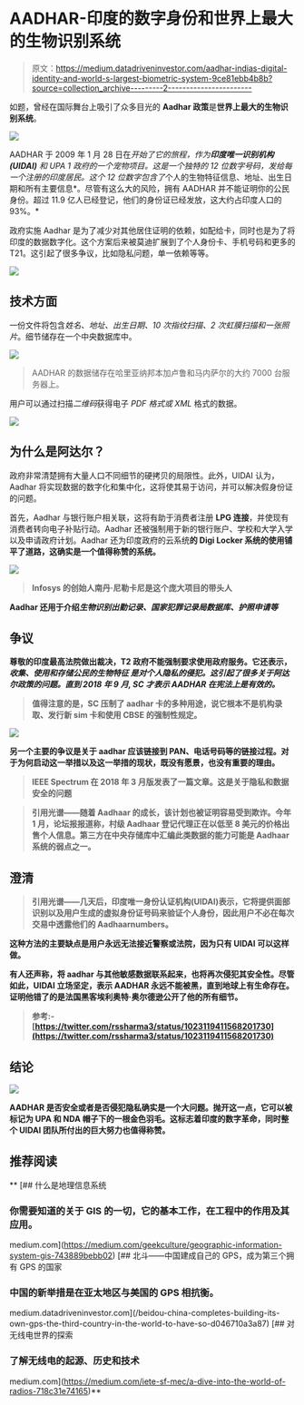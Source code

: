 # AADHAR-印度的数字身份和世界上最大的生物识别系统

> 原文：<https://medium.datadriveninvestor.com/aadhar-indias-digital-identity-and-world-s-largest-biometric-system-9ce81ebb4b8b?source=collection_archive---------2----------------------->

如题，曾经在国际舞台上吸引了众多目光的 **Aadhar 政策**是**世界上最大的生物识别系统**。

![](img/62ea36430701f24e4b5530fd9e83456e.png)

AADHAR 于 2009 年 1 月 28 日在*开始了它的旅程，作为**印度唯一识别机构(UIDAI)** 和 *UPA 1 政府*的一个宠物项目。这是一个独特的 12 位数字号码，发给每一个注册的印度居民。这个 12 位数字包含了*个人的生物特征信息、地址、出生日期和所有主要信息*。尽管有这么大的风险，拥有 AADHAR 并不能证明你的公民身份。超过 11.9 亿人已经登记，他们的身份证已经发放，这大约占印度人口的 93%。*

政府实施 Aadhar 是为了减少对其他居住证明的依赖，如配给卡，同时也是为了将印度的数据数字化。这个方案后来被莫迪扩展到了个人身份卡、手机号码和更多的 T21。这引起了很多争议，比如隐私问题，单一依赖等等。

![](img/8c46480b2d408da935afe9cfac54433c.png)

## 技术方面

一份文件将包含*姓名、地址、出生日期、10 次指纹扫描、2 次虹膜扫描和一张照片*。细节储存在一个中央数据库中。

![](img/5109db9331005a06129969ac4287bb16.png)

> AADHAR 的数据储存在哈里亚纳邦本加卢鲁和马内萨尔的大约 7000 台服务器上。

用户可以通过扫描*二维码*获得电子 *PDF 格式或 XML* 格式的数据。

![](img/c080f468564ba90127266a67d5d99beb.png)

## 为什么是阿达尔？

政府非常清楚拥有大量人口不同细节的硬拷贝的局限性。此外，UIDAI 认为，Aadhar 将实现数据的数字化和集中化，这将使其易于访问，并可以解决假身份证的问题。

首先，Aadhar 与银行账户相关联，这将有助于消费者注册 **LPG 连接**，并使现有消费者转向电子补贴行动。Aadhar 还被强制用于新的银行账户、学校和大学入学以及申请政府计划。Aadhar 还为印度政府的云系统**的 **Digi Locker 系统**的使用铺平了道路，这确实是一个值得称赞的系统。**

**![](img/ef60f9d2ec1a8ecc6f2ecfb4a482ec39.png)**

> **Infosys 的创始人南丹·尼勒卡尼是这个庞大项目的带头人**

**Aadhar 还用于介绍*生物识别出勤记录、国家犯罪记录局数据库、护照申请等***

## **争议**

**尊敬的印度最高法院做出裁决，T2 政府不能强制要求使用政府服务。它还表示，*收集、使用和存储公民的生物特征* *是对个人隐私的侵犯。这引起了很多关于阿达尔政策的问题。直到 2018 年 9 月, ***SC 才表示 AADHAR 在宪法上是有效的。******

> **值得注意的是，SC 压制了 aadhar 卡的多种用途，说它根本不是机构录取、发行新 sim 卡和使用 CBSE 的强制性规定。**

**![](img/8b3c77752462752b5dd2e3096c7fe191.png)**

**另一个主要的争议是关于 aadhar 应该链接到 PAN、电话号码等的链接过程。对于为何启动这一举措以及这一举措的现状，既没有愿景，也没有重要的理由。**

> **IEEE Spectrum 在 2018 年 3 月版发表了一篇文章。这是关于隐私和数据安全的问题**

> ****引用光谱**——随着 Aadhaar 的成长，该计划也被证明容易受到欺诈。今年 1 月，论坛报报道称，村级 Aadhaar 登记代理正在以低至 8 美元的价格出售个人信息。第三方在中央存储库中汇编此类数据的能力可能是 Aadhaar 系统的弱点之一。**

## **澄清**

> ****引用光谱**——几天后，印度唯一身份认证机构(UIDAI)表示，它将提供面部识别以及用户生成的虚拟身份证号码来验证个人身份，因此用户不必在每次交易中透露他们的 Aadhaarnumbers。**

**这种方法的主要缺点是用户永远无法接近警察或法院，因为只有 UIDAI 可以这样做。**

**有人还声称，将 aadhar 与其他敏感数据联系起来，也将再次侵犯其安全性。尽管如此，UIDAI 立场坚定，表示 **AADHAR 永远不能被黑，直到地球上有生命存在。证明他错了的是法国黑客埃利奥特·奥尔德逊公开了他的所有细节。****

> **参考:-[https://twitter.com/rssharma3/status/1023119411568201730](https://twitter.com/rssharma3/status/1023119411568201730)**

## **结论**

**![](img/ce3c69414285e457605ece54e19de91e.png)**

**AADHAR 是否安全或者是否侵犯隐私确实是一个大问题。抛开这一点，它可以被标记为 UPA 和 NDA 帽子下的一根金色羽毛。这标志着印度的数字革命，同时整个 UIDAI 团队所付出的巨大努力也值得称赞。**

## **推荐阅读**

**[](https://medium.com/geekculture/geographic-information-system-gis-743889bebb02) [## 什么是地理信息系统

### 你需要知道的关于 GIS 的一切，它的基本工作，在工程中的作用及其应用。

medium.com](https://medium.com/geekculture/geographic-information-system-gis-743889bebb02) [](/beidou-china-completes-building-its-own-gps-the-third-country-in-the-world-to-have-so-d046710a3a87) [## 北斗——中国建成自己的 GPS，成为第三个拥有 GPS 的国家

### 中国的新举措是在亚太地区与美国的 GPS 相抗衡。

medium.datadriveninvestor.com](/beidou-china-completes-building-its-own-gps-the-third-country-in-the-world-to-have-so-d046710a3a87) [](https://medium.com/iete-sf-mec/a-dive-into-the-world-of-radios-718c31e74165) [## 对无线电世界的探索

### 了解无线电的起源、历史和技术

medium.com](https://medium.com/iete-sf-mec/a-dive-into-the-world-of-radios-718c31e74165)**